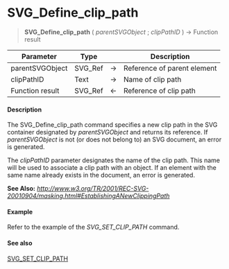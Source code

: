 # SVG_Define_clip_path

>**SVG_Define_clip_path** ( *parentSVGObject* ; *clipPathID* ) -> Function result

| Parameter | Type |  | Description |
| --- | --- | --- | --- |
| parentSVGObject | SVG_Ref | &#8594; | Reference of parent element |
| clipPathID | Text | &#8594; | Name of clip path |
| Function result | SVG_Ref | &#8592; | Reference of clip path |



#### Description 

The SVG\_Define\_clip\_path command specifies a new clip path in the SVG container designated by *parentSVGObject* and returns its reference. If *parentSVGObject* is not (or does not belong to) an SVG document, an error is generated.

The *clipPathID* parameter designates the name of the clip path. This name will be used to associate a clip path with an object. If an element with the same name already exists in the document, an error is generated. 

**See Also:** *http://www.w3.org/TR/2001/REC-SVG-20010904/masking.html#EstablishingANewClippingPath*

#### Example 

Refer to the example of the *SVG\_SET\_CLIP\_PATH* command.

#### See also 

[SVG\_SET\_CLIP\_PATH](SVG%5FSET%5FCLIP%5FPATH.md)  